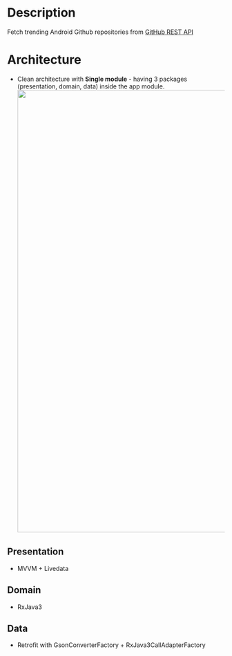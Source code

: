 # Description
Fetch trending Android Github repositories from [GitHub REST API]("https://docs.github.com/en/rest?apiVersion=2022-11-28")

# Architecture
  - Clean architecture with **Single module** - having 3 packages (presentation, domain, data) inside the app module.
    <img src="https://miro.medium.com/v2/resize:fit:1400/format:webp/1*u1_5RzcpjsKqQrgGNbxmog.png" width="1024"/>

   
## Presentation
 - MVVM + Livedata
## Domain
 - RxJava3
## Data
  - Retrofit with GsonConverterFactory + RxJava3CallAdapterFactory